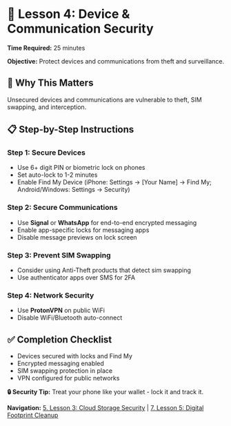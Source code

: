 # 📱 Lesson 4: Device & Communication Security

**Time Required:** 25 minutes

**Objective:** Protect devices and communications from theft and surveillance.

## 🎯 Why This Matters

Unsecured devices and communications are vulnerable to theft, SIM swapping, and interception.

## 📋 Step-by-Step Instructions

### Step 1: Secure Devices

- Use 6+ digit PIN or biometric lock on phones
- Set auto-lock to 1-2 minutes
- Enable Find My Device (iPhone: Settings → [Your Name] → Find My; Android/Windows: Settings → Security)

### Step 2: Secure Communications

- Use **Signal** or **WhatsApp** for end-to-end encrypted messaging
- Enable app-specific locks for messaging apps
- Disable message previews on lock screen

### Step 3: Prevent SIM Swapping

- Consider using Anti-Theft products that detect sim swapping
- Use authenticator apps over SMS for 2FA

### Step 4: Network Security

- Use **ProtonVPN** on public WiFi
- Disable WiFi/Bluetooth auto-connect

## ✅ Completion Checklist

- Devices secured with locks and Find My
- Encrypted messaging enabled
- SIM swapping protection in place
- VPN configured for public networks

**🔒 Security Tip:** Treat your phone like your wallet - lock it and track it.

**Navigation:** [5. Lesson 3: Cloud Storage Security](5-lesson-3-cloud.html) | [7. Lesson 5: Digital Footprint Cleanup](7-lesson-5-footprint.html)
